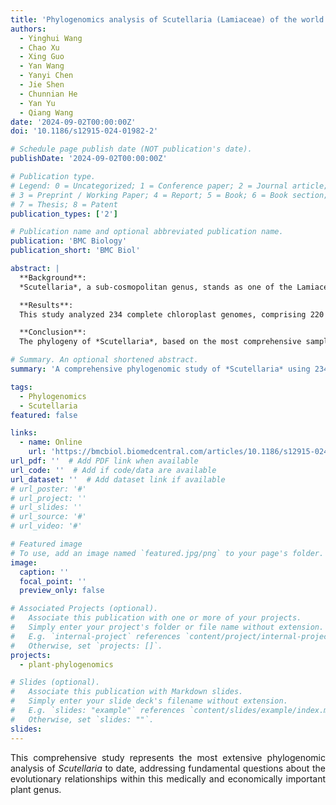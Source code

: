```yaml
---
title: 'Phylogenomics analysis of Scutellaria (Lamiaceae) of the world'
authors:
  - Yinghui Wang
  - Chao Xu
  - Xing Guo
  - Yan Wang
  - Yanyi Chen
  - Jie Shen
  - Chunnian He
  - Yan Yu
  - Qiang Wang
date: '2024-09-02T00:00:00Z'
doi: '10.1186/s12915-024-01982-2'

# Schedule page publish date (NOT publication's date).
publishDate: '2024-09-02T00:00:00Z'

# Publication type.
# Legend: 0 = Uncategorized; 1 = Conference paper; 2 = Journal article;
# 3 = Preprint / Working Paper; 4 = Report; 5 = Book; 6 = Book section;
# 7 = Thesis; 8 = Patent
publication_types: ['2']

# Publication name and optional abbreviated publication name.
publication: 'BMC Biology'
publication_short: 'BMC Biol'

abstract: |
  **Background**:
  *Scutellaria*, a sub-cosmopolitan genus, stands as one of the Lamiaceae family's largest genera, encompassing approximately 500 species found in both temperate and tropical montane regions. Recognized for its significant medicinal properties, this genus has garnered attention as a research focus, showcasing anti-cancer, anti-inflammatory, antioxidant, and hepatoprotective qualities. Additionally, it finds application in agriculture and horticulture. Comprehending *Scutellaria*'s taxonomy is pivotal for its effective utilization and conservation. However, the current taxonomic frameworks, primarily based on morphological characteristics, are inadequate. Despite several phylogenetic studies, the species relationships and delimitations remain ambiguous, leaving the genus without a stable and reliable classification system.

  **Results**:
  This study analyzed 234 complete chloroplast genomes, comprising 220 new and 14 previously published sequences across 206 species, subspecies, and varieties worldwide. Phylogenetic analysis was conducted using six data matrices through Maximum Likelihood and Bayesian Inference, resulting in a robustly supported phylogenetic framework for *Scutellaria*. We propose three subgenera, recommending the elevation of Section Anaspis to subgeneric rank and the merging of Sections Lupulinaria and Apeltanthus. The circumscription of Subgenus Apeltanthus and Section Perilomia needs to be reconsidered. Comparative analysis of chloroplast genomes highlighted the IR/SC boundary feature as a significant taxonomic indicator. We identified a total of 758 SSRs, 558 longer repetitive sequences, and ten highly variable regions, including trnK–rps16, trnC–petN, petN–psbM, accD–psaI, petA–psbJ, rpl32–trnL, ccsA–ndhD, rps15–ycf1, ndhF, and ycf1. These findings serve as valuable references for future research on species identification, phylogeny, and population genetics.

  **Conclusion**:
  The phylogeny of *Scutellaria*, based on the most comprehensive sample collection to date and complete chloroplast genome analysis, has significantly enhanced our understanding of its infrageneric relationships. The extensive examination of chloroplast genome characteristics establishes a solid foundation for the future development and utilization of *Scutellaria*, an important medicinal plant globally.

# Summary. An optional shortened abstract.
summary: 'A comprehensive phylogenomic study of *Scutellaria* using 234 chloroplast genomes (220 newly sequenced), providing the most robust evolutionary framework for this medically important genus.'

tags:
  - Phylogenomics
  - Scutellaria
featured: false

links:
  - name: Online
    url: 'https://bmcbiol.biomedcentral.com/articles/10.1186/s12915-024-01982-2'  # Add journal URL when available
url_pdf: ''  # Add PDF link when available
url_code: ''  # Add if code/data are available
url_dataset: ''  # Add dataset link if available
# url_poster: '#'
# url_project: ''
# url_slides: ''
# url_source: '#'
# url_video: '#'

# Featured image
# To use, add an image named `featured.jpg/png` to your page's folder.
image:
  caption: ''
  focal_point: ''
  preview_only: false

# Associated Projects (optional).
#   Associate this publication with one or more of your projects.
#   Simply enter your project's folder or file name without extension.
#   E.g. `internal-project` references `content/project/internal-project/index.md`.
#   Otherwise, set `projects: []`.
projects:
  - plant-phylogenomics

# Slides (optional).
#   Associate this publication with Markdown slides.
#   Simply enter your slide deck's filename without extension.
#   E.g. `slides: "example"` references `content/slides/example/index.md`.
#   Otherwise, set `slides: ""`.
slides:
---
```

<div style="text-align: justify">

This comprehensive study represents the most extensive phylogenomic analysis of *Scutellaria* to date, addressing fundamental questions about the evolutionary relationships within this medically and economically important plant genus.

</div>
